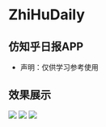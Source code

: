 # ZhiHuDaily
## 仿知乎日报APP
- 声明：仅供学习参考使用

## 效果展示

<img src="http://tva1.sinaimg.cn/large/0075eY9gly1h717ltz8nvj30u01t04ad.jpg"/>
<img src="http://tva1.sinaimg.cn/large/0075eY9gly1h717lzwq4dj30u01t0net.jpg"/>
<img src="http://tva1.sinaimg.cn/large/0075eY9gly1h717m9rop0j30u01t0qak.jpg"/>
